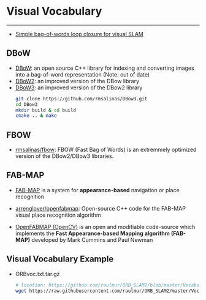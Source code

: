 # Visual Vocabulary

-----

* [Simple bag-of-words loop closure for visual SLAM](https://nicolovaligi.com/bag-of-words-loop-closure-visual-slam.html)

## DBoW

* [DBoW](https://github.com/dorian3d/DBow): an open source C++ library for indexing and converting images into a bag-of-word representation (Note: out of date)
* [DBoW2](https://github.com/dorian3d/DBoW2): an improved version of the DBow library
* [DBoW3](https://github.com/rmsalinas/DBow3): an improved version of the DBow2 library
  ```bash
  git clone https://github.com/rmsalinas/DBow3.git
  cd DBow3
  mkdir build & cd build
  cmake .. & make
  ```
## FBOW

* [rmsalinas/fbow](https://github.com/rmsalinas/fbow): FBOW (Fast Bag of Words) is an extremmely optimized version of the DBow2/DBow3 libraries.

## FAB-MAP

* [FAB-MAP](http://www.robots.ox.ac.uk/~mjc/Software.htm) is a system for **appearance-based** navigation or place recognition

* [arrenglover/openfabmap](https://github.com/arrenglover/openfabmap): Open-source C++ code for the FAB-MAP visual place recognition algorithm

* [OpenFABMAP (OpenCV)](https://docs.opencv.org/2.4/modules/contrib/doc/openfabmap.html) is an open and modifiable code-source which implements the **Fast Appearance-based Mapping algorithm (FAB-MAP)** developed by Mark Cummins and Paul Newman


## Visual Vocabulary Example

* ORBvoc.txt.tar.gz
  ```sh
  # location: https://github.com/raulmur/ORB_SLAM2/blob/master/Vocabulary/
  wget https://raw.githubusercontent.com/raulmur/ORB_SLAM2/master/Vocabulary/ORBvoc.txt.tar.gz
  ```
